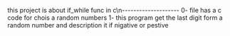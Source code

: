 this project is about if_while func in c\n--------------------
0- file has a c code for chois a random numbers
1- this program get the last digit form a random number and description it if nigative or pestive
